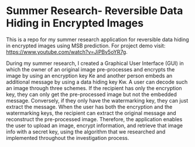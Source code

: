 # Summer Research- Reversible Data Hiding in Encrypted Images
This is a repo for my summer research application for reversible data hiding in encrypted images using MSB prediction.
For project demo visit: https://www.youtube.com/watch?v=JiPBv5oYR7g.

During my summer research, I created a Graphical User Interface (GUI) in which the owner of an original image pre-processes and encrypts the image by using an encryption key Ke and another person embeds an additional message by using a data hiding key Kw. A user can decode such an image through three schemes. If the recipient has only the encryption key, they can only get the pre-processed image but not the embedded message. Conversely, if they only have the watermarking key, they can just extract the message. When the user has both the encryption and the watermarking keys, the recipient can extract the original message and reconstruct the pre-processed image. Therefore, the application enables the user to upload an image, encrypt information, and retrieve that image info with a secret key, using the algorithm that we researched and implemented throughout the investigation process.
 

